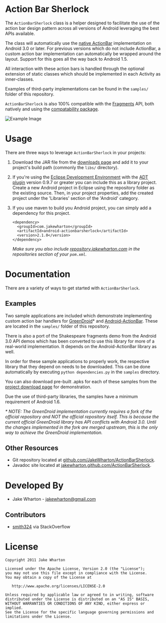 Action Bar Sherlock
===================

The `ActionBarSherlock` class is a helper designed to facilitate the use of
the action bar design pattern across all versions of Android leveraging the
best APIs available.

The class will automatically use the [native ActionBar][1] implementation on
Android 3.0 or later. For previous versions which do not include ActionBar, a
custom action bar implementation can automatically be wrapped around the
layout. Support for this goes all the way back to Android 1.5.

All interaction with these action bars is handled through the optional
extension of static classes which should be implemented in each Activity as
inner-classes.

Examples of third-party implementations can be found in the `samples/` folder
of this repository.

`ActionBarSherlock` is also 100% compatible with the [Fragments][2] API, both
natively and using the [compatability package][3].

![Example Image][4]



Usage
=====

There are three ways to leverage `ActionBarSherlock` in your projects:

 1. Download the JAR file from the [downloads page][5] and add it to your
    project's build path (commonly the `libs/` directory).
 2. If you're using the [Eclipse Development Environment][6] with the [ADT
    plugin][7] version 0.9.7 or greater you can include this as a library
    project. Create a new Android project in Eclipse using the repository folder
    as the existing source. Then, in your project properties, add the created
    project under the 'Libraries' section of the 'Android' category.
 3. If you use maven to build you Android project, you can simply add a
    dependency for this project.
    
        <dependency>
          <groupId>com.jakewharton</groupId>
          <artifactId>android-actionbarsherlock</artifactId>
          <version>2.1.0</version>
        </dependency>
    
    *Make sure you also include [repository.jakewharton.com][8] in the
    repositories section of your `pom.xml`.*



Documentation
=============

There are a variety of ways to get started with `ActionBarSherlock`.


Examples
--------

Two sample applications are included which demonstrate implementing custom
action bar handlers for [GreenDroid][9]* and [Android-ActionBar][10]. These are
located in the `samples/` folder of this repository.

There is also a port of the Shakespeare fragments demo from the Android 3.0 API
demos which has been converted to use this library for more of a real-world
implementation. It depends on the Android-ActionBar library as well.

In order for these sample applications to properly work, the respective library
that they depend on needs to be downloaded. This can be done automatically by
executing `python dependencies.py` in the `samples` directory.

You can also download pre-built .apks for each of these samples from the
[project download page][11] for demonstration.

Due the use of third-party libraries, the samples have a minimum requirement of
Android 1.6.

_* NOTE: The GreenDroid implementation currently requires a fork of the official
repository and NOT the official repository itself. This is because the current
official GreenDroid library has API conflicts with Android 3.0. Until the changes
implemented in the fork are merged upstream, this is the only way to achieve
the GreenDroid implementation._


Other Resources
---------------

 * Git repository located at [github.com/JakeWharton/ActionBarSherlock][12].
 * Javadoc site located at [jakewharton.github.com/ActionBarSherlock][13].



Developed By
============

* Jake Wharton - <jakewharton@gmail.com>


Contributors
------------

 * [smith324](http://stackoverflow.com/users/413575/smith324) via StackOverflow



License
=======

    Copyright 2011 Jake Wharton

    Licensed under the Apache License, Version 2.0 (the "License");
    you may not use this file except in compliance with the License.
    You may obtain a copy of the License at

       http://www.apache.org/licenses/LICENSE-2.0

    Unless required by applicable law or agreed to in writing, software
    distributed under the License is distributed on an "AS IS" BASIS,
    WITHOUT WARRANTIES OR CONDITIONS OF ANY KIND, either express or implied.
    See the License for the specific language governing permissions and
    limitations under the License.





 [1]: http://developer.android.com/guide/topics/ui/actionbar.html
 [2]: http://developer.android.com/guide/topics/fundamentals/fragments.html
 [3]: http://android-developers.blogspot.com/2011/03/fragments-for-all.html
 [4]: http://img.jakewharton.com/ActionBarSherlock01.png
 [5]: https://github.com/JakeWharton/ActionBarSherlock/downloads
 [6]: http://www.eclipse.org
 [7]: http://developer.android.com/sdk/eclipse-adt.html
 [8]: http://repository.jakewharton.com
 [9]: https://github.com/hameno/GreenDroid
 [10]: https://github.com/johannilsson/android-actionbar
 [11]: https://github.com/JakeWharton/ActionBarSherlock/downloads
 [12]: https://github.com/JakeWharton/ActionBarSherlock/
 [13]: http://jakewharton.github.com/ActionBarSherlock/
